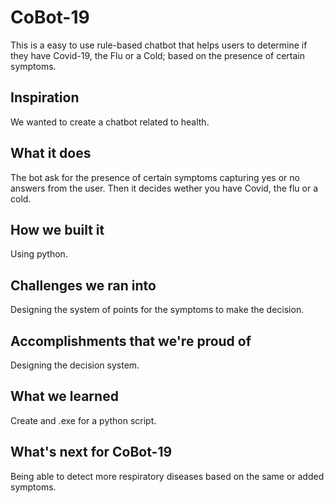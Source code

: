 # CoBot-19
This is a easy to use rule-based chatbot that helps users to determine if they have Covid-19, the Flu or a Cold; based on the presence of certain symptoms.

## Inspiration
We wanted to create a chatbot related to health.  

## What it does
The bot ask for the presence of certain symptoms capturing yes or no answers from the user.  Then it decides wether you have Covid, the flu or a cold. 

## How we built it
Using python. 

## Challenges we ran into
Designing the system of points for the symptoms to make the decision.
 
## Accomplishments that we're proud of
Designing the decision system.

## What we learned
Create and .exe for a python script.

## What's next for CoBot-19
Being able to detect more respiratory diseases based on the same or added symptoms.

